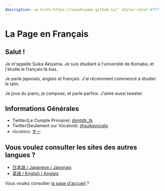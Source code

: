 ```yaml
---
description: <a href='https://sueakiyama.github.io/' style='color:#ffffff'><u>Le Site Web de Suika Akiyama</u></a>
---
```


# La Page en Français

## Salut !
Je m'appelle Suika Akiyama. Je suis étudiant à l'université de Komaba, et j'étudie le français là-bas.

Je parle japonais, anglais et français. J'ai récemment commencé à étudier le latin.

Je joue du piano, je compose, et parle parfois. J'aime aussi tweeter.

## Informations Générales
- Twitter(Le Compte Primaire): [@mtdtr_tk](https://twitter.com/mtdtr_tk)
- Twitter(Seulement sur Vocaloid): [@suikavocalo](https://twitter.com/suikavocalo)
- niconico: [すー](https://www.nicovideo.jp/user/97810681/video)

## Vous voulez consulter les sites des autres langues ?
- [日本語 / Japanese / Japonais](index-ja)
- [英語 / English / Anglais](index-en)

Vous voulez consulter [la page d'accueil](index) ?
